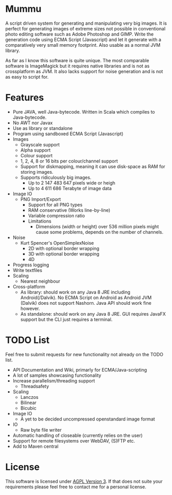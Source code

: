 # Mummu
A script driven system for generating and manipulating very big images. It is perfect for generating images of extreme sizes not possible in conventional photo editing software such as Adobe Photoshop and GIMP. Write the generation code using ECMA Script (Javascript) and let it generate with a comparatively very small memory footprint. Also usable as a normal JVM library.

As far as I know this software is quite unique. The most comparable software is ImageMagick but it requires native libraries and is not as crossplatform as JVM. It also lacks support for noise generation and is not as easy to script for.

# Features
* Pure JAVA, well Java-bytecode. Written in Scala which compiles to Java-bytecode.
* No AWT nor Javax
* Use as library or standalone
* Program using sandboxed ECMA Script (Javascript)
* Images
  * Grayscale support
  * Alpha support
  * Colour support
  * 1, 2, 4, 8 or 16 bits per colour/channel support
  * Support for diskmapping, meaning it can use disk-space as RAM for storing images.
  * Supports ridiculously big images.
    * Up to 2 147 483 647 pixels wide or heigh
    * Up to 4 611 686 Terabyte of image data
* Image IO
  * PNG Import/Export
    * Support for all PNG types
    * RAM conservative (Works line-by-line)
    * Variable compression ratio
    * Limitations
      * Dimensions (width or height) over 536 million pixels might cause some problems, depends on the number of channels.
* Noise
  * Kurt Spencer's OpenSimplexNoise
    * 2D with optional border wrapping
    * 3D with optional border wrapping
    * 4D
* Progress logging
* Write textfiles
* Scaling
  * Nearest neighbour
* Cross-platform
  * As library: should work on any Java 8 JRE including Android(/Dalvik). No ECMA Script on Android as Android JVM (Dalvik) does not support Nashorn. Java API should work fine however.
  * As standalone: should work on any Java 8 JRE. GUI requires JavaFX support but the CLI just requires a terminal.

# TODO List
Feel free to submit requests for new functionality not already on the TODO list.
* API Documentation and Wiki, primarly for ECMA/Java-scripting
* A lot of samples showcasing functionality
* Increase parallelism/threading support
  * Threadsafety
* Scaling
  * Lanczos
  * Bilinear
  * Bicubic
* Image IO
  * A yet to be decided uncompressed openstandard image format
* IO
  * Raw byte file writer
* Automatic handling of closeable (currently relies on the user)
* Support for remote filesystems over WebDAV, (S)FTP etc.
* Add to Maven central

# License
This software is licensed under [AGPL Version 3](https://www.gnu.org/licenses/agpl-3.0.txt). If that does not suite your requirements please feel free to contact me for a personal license.